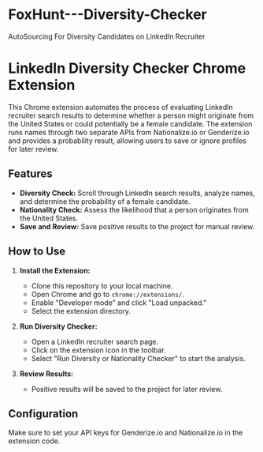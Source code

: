 # FoxHunt---Diversity-Checker
AutoSourcing For Diversity Candidates on LinkedIn Recruiter

# LinkedIn Diversity Checker Chrome Extension

This Chrome extension automates the process of evaluating LinkedIn recruiter search results to determine whether a person might originate from the United States or could potentially be a female candidate. The extension runs names through two separate APIs from Nationalize.io or Genderize.io and provides a probability result, allowing users to save or ignore profiles for later review.

## Features

- **Diversity Check:** Scroll through LinkedIn search results, analyze names, and determine the probability of a female candidate.
- **Nationality Check:** Assess the likelihood that a person originates from the United States.
- **Save and Review:** Save positive results to the project for manual review.

## How to Use

1. **Install the Extension:**
   - Clone this repository to your local machine.
   - Open Chrome and go to `chrome://extensions/`.
   - Enable "Developer mode" and click "Load unpacked."
   - Select the extension directory.

2. **Run Diversity Checker:**
   - Open a LinkedIn recruiter search page.
   - Click on the extension icon in the toolbar.
   - Select "Run Diversity or Nationality Checker" to start the analysis.

3. **Review Results:**
   - Positive results will be saved to the project for later review.

## Configuration

Make sure to set your API keys for Genderize.io and Nationalize.io in the extension code.

